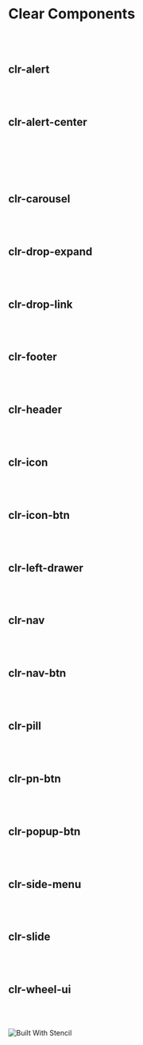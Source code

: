 
<h1>Clear Components</h1>
<br><br>

<h2>clr-alert</h2>
<clr-alert slot="alert" kind="info" text="here is some usful info"></clr-alert>
<br><br>

<h2>clr-alert-center</h2>
<br><br>

<h2clr-card></h2>
<br><br>

<h2>clr-carousel</h2>
<br><br>

<h2>clr-drop-expand</h2>
<br><br>

<h2>clr-drop-link</h2>
<br><br>

<h2>clr-footer</h2>
<br><br>

<h2>clr-header</h2>
<br><br>

<h2>clr-icon</h2>
<br><br>

<h2>clr-icon-btn</h2>
<br><br>

<h2>clr-left-drawer</h2>
<br><br>

<h2>clr-nav</h2>
<br><br>

<h2>clr-nav-btn</h2>
<br><br>

<h2>clr-pill</h2>
<br><br>

<h2>clr-pn-btn</h2>
<br><br>

<h2>clr-popup-btn</h2>
<br><br>

<h2>clr-side-menu</h2>
<br><br>

<h2>clr-slide</h2>
<br><br>

<h2>clr-wheel-ui</h2>
<br><br>



















![Built With Stencil](https://img.shields.io/badge/-Built%20With%20Stencil-16161d.svg?logo=data%3Aimage%2Fsvg%2Bxml%3Bbase64%2CPD94bWwgdmVyc2lvbj0iMS4wIiBlbmNvZGluZz0idXRmLTgiPz4KPCEtLSBHZW5lcmF0b3I6IEFkb2JlIElsbHVzdHJhdG9yIDE5LjIuMSwgU1ZHIEV4cG9ydCBQbHVnLUluIC4gU1ZHIFZlcnNpb246IDYuMDAgQnVpbGQgMCkgIC0tPgo8c3ZnIHZlcnNpb249IjEuMSIgaWQ9IkxheWVyXzEiIHhtbG5zPSJodHRwOi8vd3d3LnczLm9yZy8yMDAwL3N2ZyIgeG1sbnM6eGxpbms9Imh0dHA6Ly93d3cudzMub3JnLzE5OTkveGxpbmsiIHg9IjBweCIgeT0iMHB4IgoJIHZpZXdCb3g9IjAgMCA1MTIgNTEyIiBzdHlsZT0iZW5hYmxlLWJhY2tncm91bmQ6bmV3IDAgMCA1MTIgNTEyOyIgeG1sOnNwYWNlPSJwcmVzZXJ2ZSI%2BCjxzdHlsZSB0eXBlPSJ0ZXh0L2NzcyI%2BCgkuc3Qwe2ZpbGw6I0ZGRkZGRjt9Cjwvc3R5bGU%2BCjxwYXRoIGNsYXNzPSJzdDAiIGQ9Ik00MjQuNywzNzMuOWMwLDM3LjYtNTUuMSw2OC42LTkyLjcsNjguNkgxODAuNGMtMzcuOSwwLTkyLjctMzAuNy05Mi43LTY4LjZ2LTMuNmgzMzYuOVYzNzMuOXoiLz4KPHBhdGggY2xhc3M9InN0MCIgZD0iTTQyNC43LDI5Mi4xSDE4MC40Yy0zNy42LDAtOTIuNy0zMS05Mi43LTY4LjZ2LTMuNkgzMzJjMzcuNiwwLDkyLjcsMzEsOTIuNyw2OC42VjI5Mi4xeiIvPgo8cGF0aCBjbGFzcz0ic3QwIiBkPSJNNDI0LjcsMTQxLjdIODcuN3YtMy42YzAtMzcuNiw1NC44LTY4LjYsOTIuNy02OC42SDMzMmMzNy45LDAsOTIuNywzMC43LDkyLjcsNjguNlYxNDEuN3oiLz4KPC9zdmc%2BCg%3D%3D&colorA=16161d&style=flat-square)

